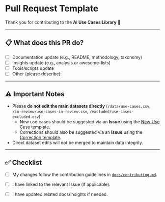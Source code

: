 # Pull Request Template

Thank you for contributing to the **AI Use Cases Library** 🎉

---

## 📋 What does this PR do?
- [ ] Documentation update (e.g., README, methodology, taxonomy)
- [ ] Insights update (e.g., analysis or awesome-lists)
- [ ] Tools/scripts update
- [ ] Other (please describe):

---

## ⚠️ Important Notes
- Please **do not edit the main datasets directly** (`/data/use-cases.csv`, `/in-review/use-cases-in-review.csv`, `/excluded/use-cases-excluded.csv`).
  - New use cases should be suggested via an **Issue** using the [New Use Case template](ISSUE_TEMPLATE/new-use-case.yaml).
  - Corrections should also be suggested via an **Issue** using the [Correction template](ISSUE_TEMPLATE/correction.yaml).
- Direct dataset edits will not be merged to maintain data integrity.

---

## ✅ Checklist
- [  ] My changes follow the contribution guidelines in [`docs/contributing.md`](../docs/contributing.md).
- [  ] I have linked to the relevant Issue (if applicable).
- [  ] I have updated related docs/insights if needed.

